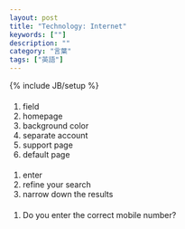 ```yaml
---
layout: post
title: "Technology: Internet"
keywords: [""]
description: ""
category: "言葉"
tags: ["英語"]
---
```

{% include JB/setup %}

####
1. field
2. homepage
3. background color
4. separate account
5. support page
6. default page

####
1. enter
2. refine your search
3. narrow down the results


####
1. Do you enter the correct mobile number?
